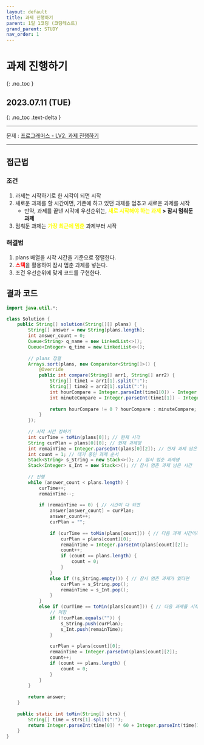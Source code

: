 ```yaml
---
layout: default
title: 과제 진행하기
parent: 1일 1코딩 (코딩테스트)
grand_parent: STUDY
nav_order: 1
---
```


# 과제 진행하기
{: .no_toc }

## 2023.07.11 (TUE)
{: .no_toc .text-delta }

---

문제 : [프로그래머스 - LV2. 과제 진행하기](https://school.programmers.co.kr/learn/courses/30/lessons/176962)

---

## 접근법

### 조건
1. 과제는 시작하기로 한 시각이 되면 시작
2. 새로운 과제를 할 시간이면, 기존에 하고 있던 과제를 멈추고 새로운 과제를 시작
    - 만약, 과제를 끝낸 시각에 우선순위는, <span style="color:yellow">**새로 시작해야 하는 과제**</span> **> 잠시 멈춰둔 과제**
3. 멈춰둔 과제는 <span style="color:yellow">**가장 최근에 멈춘**</span> 과제부터 시작

### 해결법
1. plans 배열을 시작 시간을 기준으로 정렬한다.
2. <span style="color:red">**스택**</span>을 활용하여 잠시 멈춘 과제를 넣는다.
3. 조건 우선순위에 맞게 코드를 구현한다.

## 결과 코드

```java
import java.util.*;

class Solution {
    public String[] solution(String[][] plans) {
        String[] answer = new String[plans.length];
        int answer_count = 0;
        Queue<String> q_name = new LinkedList<>();
        Queue<Integer> q_time = new LinkedList<>();
        
        // plans 정렬
        Arrays.sort(plans, new Comparator<String[]>() {
            @Override
            public int compare(String[] arr1, String[] arr2) {
                String[] time1 = arr1[1].split(":");
                String[] time2 = arr2[1].split(":");
                int hourCompare = Integer.parseInt(time1[0]) - Integer.parseInt(time2[0]);
                int minuteCompare = Integer.parseInt(time1[1]) - Integer.parseInt(time2[1]);
                
                return hourCompare != 0 ? hourCompare : minuteCompare;
            }
        });
        
        // 시작 시간 정하기
        int curTime = toMin(plans[0]); // 현재 시각
        String curPlan = plans[0][0]; // 현재 과제명
        int remainTime = Integer.parseInt(plans[0][2]); // 현재 과제 남은 시간
        int count = 1; // 대기 중인 과제 순서
        Stack<String> s_String = new Stack<>(); // 잠시 멈춘 과제명
        Stack<Integer> s_Int = new Stack<>(); // 잠시 멈춘 과제 남은 시간
        
        // 진행
        while (answer_count < plans.length) {
            curTime++;
            remainTime--;
            
            if (remainTime == 0) { // 시간이 다 되면
                answer[answer_count] = curPlan;
                answer_count++;
                curPlan = "";
                
                if (curTime == toMin(plans[count])) { // 다음 과제 시간이라면
                    curPlan = plans[count][0];
                    remainTime = Integer.parseInt(plans[count][2]);
                    count++;
                    if (count == plans.length) {
                        count = 0;
                    }
                }
                else if (!s_String.empty()) { // 잠시 멈춘 과제가 있다면
                    curPlan = s_String.pop();
                    remainTime = s_Int.pop();
                }
            }
            else if (curTime == toMin(plans[count])) { // 다음 과제를 시작해야 한다면
                // 저장
                if (!curPlan.equals("")) {
                    s_String.push(curPlan);
                    s_Int.push(remainTime);
                }
                
                curPlan = plans[count][0];
                remainTime = Integer.parseInt(plans[count][2]);
                count++;
                if (count == plans.length) {
                    count = 0;
                }
            }
        }
        
        return answer;
    }
    
    public static int toMin(String[] strs) {
        String[] time = strs[1].split(":");
        return Integer.parseInt(time[0]) * 60 + Integer.parseInt(time[1]);
    }
}
```
